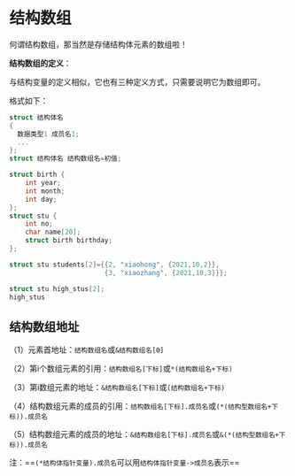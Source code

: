 # 结构数组

何谓结构数组，那当然是存储结构体元素的数组啦！

**结构数组的定义**：

与结构变量的定义相似，它也有三种定义方式，只需要说明它为数组即可。

格式如下：

```c
struct 结构体名
{
  数据类型1 成员名1;
  ...
};
struct 结构体名 结构数组名=初值;

struct birth {
    int year;
    int month;
    int day;
};
struct stu {
    int no;
    char name[20];
    struct birth birthday;
};

struct stu students[2]={{2, "xiaohong", {2021,10,2}},
                        {3, "xiaozhang", {2021,10,3}}};

struct stu high_stus[2];
high_stus
```



## 结构数组地址

（1）元素首地址：`结构数组名`或`&结构数组名[0]`

（2）第i个数组元素的引用：`结构数组名[下标]`或`*(结构数组名+下标)`

（3）第i数组元素的地址：`&结构数组名[下标]`或`(结构数组名+下标)`

（4）结构数组元素的成员的引用：`结构数组名[下标].成员名`或`(*(结构型数组名+下标)).成员名`

（5）结构数组元素的成员的地址：`&结构数组名[下标].成员名`或`&(*(结构型数组名+下标)).成员名`

注：==`(*结构体指针变量).成员名`可以用`结构体指针变量->成员名`表示==


